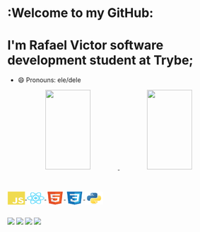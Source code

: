 # :Welcome to my GitHub:
# I'm Rafael Victor software development student at Trybe;

- 😄 Pronouns: ele/dele

<div align="center">
  <a href="https://github.com/rafaelvictor88">
  <img height="180em" width="45%" src="https://github-readme-stats.vercel.app/api?username=rafaelvictor88&show_icons=true&theme=highcontrast&include_all_commits=true&count_private=true"/>
  <img height="180em" width="45%" src="https://github-readme-stats.vercel.app/api/top-langs/?username=rafaelvictor88&layout=compact&langs_count=7&theme=highcontrast"/>
</div>
  
##
  
<div style="display: inline_block"><br>
  <img align="center" alt="Rafa-Js" height="30" width="40" src="https://raw.githubusercontent.com/devicons/devicon/master/icons/javascript/javascript-plain.svg">
  <img align="center" alt="Rafa-React" height="30" width="40" src="https://raw.githubusercontent.com/devicons/devicon/master/icons/react/react-original.svg">
  <img align="center" alt="Rafa-HTML" height="30" width="40" src="https://raw.githubusercontent.com/devicons/devicon/master/icons/html5/html5-original.svg">
  <img align="center" alt="Rafa-CSS" height="30" width="40" src="https://raw.githubusercontent.com/devicons/devicon/master/icons/css3/css3-original.svg">
  <img align="center" alt="Rafa-Python" height="30" width="40" src="https://raw.githubusercontent.com/devicons/devicon/master/icons/python/python-original.svg">
</div>
  
##
  
<div>
  <a href = "mailto:rafavictorgs@gmail.com"><img src="https://img.shields.io/badge/-Gmail-%23333?style=for-the-badge&logo=gmail&logoColor=white" target="_blank"></a>
  <a href="www.linkedin.com/in/rafaelvictorgs" target="_blank"><img src="https://img.shields.io/badge/-LinkedIn-%230077B5?style=for-the-badge&logo=linkedin&logoColor=white" target="_blank"></a>
  <a href="https://stackoverflow.com/users/17109442/rafa-victor" target="_blank"><img src="https://img.shields.io/badge/Stack_Overflow-FE7A16?style=for-the-badge&logo=stack-overflow&logoColor=white_blank"></a>
  <a href="https://github.com/rafaelvictor88" target="_blank"><img src="https://img.shields.io/badge/GitHub-100000?style=for-the-badge&logo=github&logoColor=white" target="_blank"></a>
</div>
